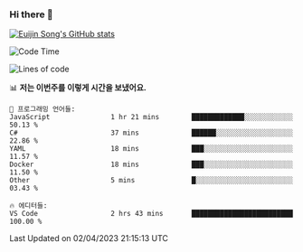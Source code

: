 ### Hi there 👋

[![Euijin Song's GitHub stats](https://github-readme-stats.vercel.app/api?username=lstar2397&count_private=true&show_icons=true&theme=tokyonight&locale=kr)](https://github.com/anuraghazra/github-readme-stats)

<!--START_SECTION:waka-->
![Code Time](http://img.shields.io/badge/Code%20Time-131%20hrs%208%20mins-blue)

![Lines of code](https://img.shields.io/badge/%EC%A0%80%EB%8A%94%20%EC%97%AC%ED%83%9C%EA%B9%8C%EC%A7%80%20-587.7%20thousand%20%EC%A4%84%EC%9D%98%20%EC%BD%94%EB%93%9C%EB%A5%BC%20%EC%9E%91%EC%84%B1%ED%96%88%EC%96%B4%EC%9A%94.-blue)

📊 **저는 이번주를 이렇게 시간을 보냈어요.** 

```text
💬 프로그래밍 언어들: 
JavaScript               1 hr 21 mins        █████████████░░░░░░░░░░░░   50.13 % 
C#                       37 mins             ██████░░░░░░░░░░░░░░░░░░░   22.86 % 
YAML                     18 mins             ███░░░░░░░░░░░░░░░░░░░░░░   11.57 % 
Docker                   18 mins             ███░░░░░░░░░░░░░░░░░░░░░░   11.50 % 
Other                    5 mins              █░░░░░░░░░░░░░░░░░░░░░░░░   03.43 % 

🔥 에디터들: 
VS Code                  2 hrs 43 mins       █████████████████████████   100.00 % 
```


 Last Updated on 02/04/2023 21:15:13 UTC
<!--END_SECTION:waka-->

<!--
**lstar2397/lstar2397** is a ✨ _special_ ✨ repository because its `README.md` (this file) appears on your GitHub profile.

Here are some ideas to get you started:

- 🔭 I’m currently working on ...
- 🌱 I’m currently learning ...
- 👯 I’m looking to collaborate on ...
- 🤔 I’m looking for help with ...
- 💬 Ask me about ...
- 📫 How to reach me: ...
- 😄 Pronouns: ...
- ⚡ Fun fact: ...
-->
